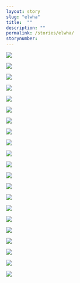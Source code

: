 ```yaml
---
layout: story
slug: "elwha"
title:  ""
description: ""
permalink: /stories/elwha/
storynumber: 
---
```

![](/images/{{page.slug}}/CY5A9212.jpg)

![](/images/{{page.slug}}/CY5A9205.jpg)

![](/images/{{page.slug}}/CY5A9201.jpg)

![](/images/{{page.slug}}/CY5A9294-2.jpg)

![](/images/{{page.slug}}/CY5A9270.jpg)

![](/images/{{page.slug}}/CY5A9305.jpg)

![](/images/{{page.slug}}/CY5A9272.jpg)

![](/images/{{page.slug}}/CY5A9277.jpg)

![](/images/{{page.slug}}/CY5A9260.jpg)

![](/images/{{page.slug}}/CY5A9286.jpg)

![](/images/{{page.slug}}/CY5A9279.jpg)

![](/images/{{page.slug}}/CY5A9318.jpg)

![](/images/{{page.slug}}/CY5A9293.jpg)

![](/images/{{page.slug}}/CY5A9246-2.jpg)

![](/images/{{page.slug}}/CY5A9283.jpg)

![](/images/{{page.slug}}/CY5A9297.jpg)

![](/images/{{page.slug}}/CY5A9240.jpg)

![](/images/{{page.slug}}/CY5A9232.jpg)

![](/images/{{page.slug}}/CY5A9283-2.jpg)

![](/images/{{page.slug}}/CY5A9227.jpg)

![](/images/{{page.slug}}/CY5A9225.jpg)

